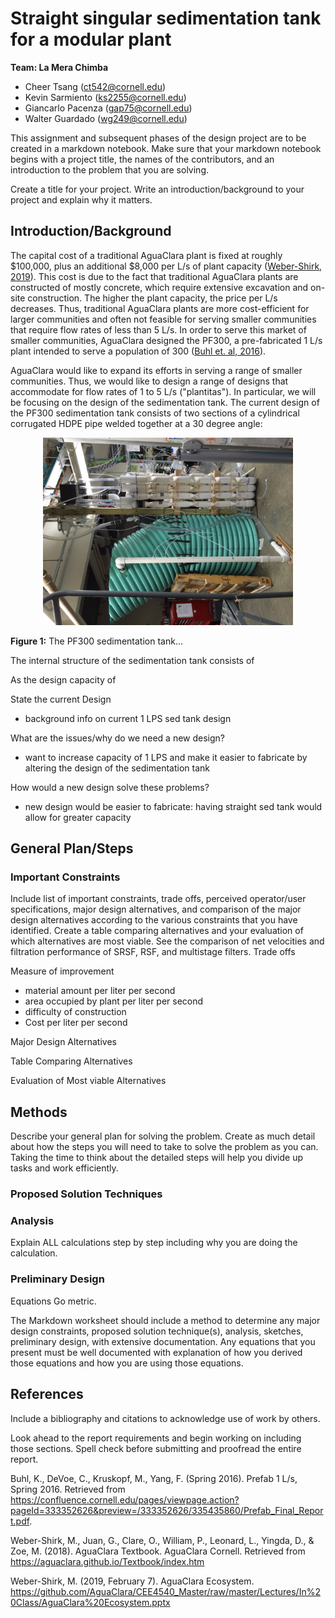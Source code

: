 # Straight singular sedimentation tank for a modular plant

**Team: La Mera Chimba**
- Cheer Tsang (ct542@cornell.edu)
- Kevin Sarmiento (ks2255@cornell.edu)
- Giancarlo Pacenza (gap75@cornell.edu)
- Walter Guardado (wg249@cornell.edu)

This assignment and subsequent phases of the design project are to be created in
a markdown notebook. Make sure that your markdown notebook begins with a project
title, the names of the contributors, and an introduction to the problem that you
are solving.

Create a title for your project.
Write an introduction/background to your project and explain why it matters.


## Introduction/Background

The capital cost of a traditional AguaClara plant is fixed at roughly \$100,000, plus an additional \$8,000 per L/s of plant capacity ([Weber-Shirk, 2019](https://github.com/AguaClara/CEE4540_Master/raw/master/Lectures/In%20Class/AguaClara%20Ecosystem.pptx)). This cost is due to the fact that traditional AguaClara plants are constructed of mostly concrete, which require extensive excavation and on-site construction. The higher the plant capacity, the price per L/s decreases. Thus, traditional AguaClara plants are more cost-efficient for larger communities and often not feasible for serving smaller communities that require flow rates of less than 5 L/s. In order to serve this market of smaller communities, AguaClara designed the PF300, a pre-fabricated 1 L/s plant intended to serve a population of 300 ([Buhl et. al, 2016](https://confluence.cornell.edu/pages/viewpage.action?pageId=333352626&preview=/333352626/335435860/Prefab_Final_Report.pdf)).

AguaClara would like to expand its efforts in serving a range of smaller communities. Thus, we would like to design a range of designs that accommodate for flow rates of 1 to 5 L/s ("plantitas"). In particular, we will be focusing on the design of the sedimentation tank. The current design of the PF300 sedimentation tank consists of two sections of a cylindrical corrugated HDPE pipe welded together at a 30 degree angle:

<p align="center">
  <img src="https://github.com/cheertsang/Personal/blob/master/sed_tank.JPG?raw=True" height=300>
</p>
<p align="center">

**Figure 1:** The PF300 sedimentation tank...

The internal structure of the sedimentation tank consists of

As the design capacity of

State the current Design
- background info on current 1 LPS sed tank design

What are the issues/why do we need a new design?
- want to increase capacity of 1 LPS and make it easier to fabricate by altering the design of the sedimentation tank

How would a new design solve these problems?
- new design would be easier to fabricate: having straight sed tank would allow for greater capacity


## General Plan/Steps


### Important Constraints
Include list of important constraints, trade offs, perceived operator/user specifications, major design alternatives, and comparison of the major design alternatives according to the various constraints that you have identified. Create a table comparing alternatives and your evaluation of which alternatives are most viable. See the comparison of net velocities and filtration performance of SRSF, RSF, and multistage filters.
Trade offs

Measure of improvement
  - material amount per liter per second
  - area occupied by plant per liter per second
  - difficulty of construction
  - Cost per liter per second

Major Design Alternatives

Table Comparing Alternatives

Evaluation of Most viable Alternatives

## Methods

Describe your general plan for solving the problem. Create as much detail about how the steps you will need to take to solve the problem as you can. Taking the time to think about the detailed steps will help you divide up tasks and work efficiently.

### Proposed Solution Techniques

### Analysis
Explain ALL calculations step by step including why you are doing the calculation.
### Preliminary Design

Equations
Go metric.



The Markdown worksheet should include a method to determine any major design constraints, proposed solution technique(s), analysis, sketches, preliminary design, with extensive documentation. Any equations that you present must be well documented with explanation of how you derived those equations and how you are using those equations.







## References

Include a bibliography and citations to acknowledge use of work by others.

Look ahead to the report requirements and begin working on including those sections. Spell check before submitting and proofread the entire report.

Buhl, K., DeVoe, C., Kruskopf, M., Yang, F. (Spring 2016). Prefab 1 L/s, Spring 2016. Retrieved from https://confluence.cornell.edu/pages/viewpage.action?pageId=333352626&preview=/333352626/335435860/Prefab_Final_Report.pdf.

Weber-Shirk, M., Juan, G., Clare, O., William, P., Leonard, L., Yingda, D., & Zoe, M. (2018). AguaClara Textbook. AguaClara Cornell. Retrieved from https://aguaclara.github.io/Textbook/index.htm

Weber-Shirk, M. (2019, February 7). AguaClara Ecosystem.
https://github.com/AguaClara/CEE4540_Master/raw/master/Lectures/In%20Class/AguaClara%20Ecosystem.pptx
